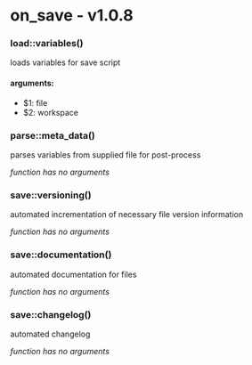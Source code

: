 # on_save - v1.0.8


### load::variables()

loads variables for save script

#### arguments:

- $1: file
- $2: workspace

### parse::meta_data()

parses variables from supplied file for post-process

*function has no arguments*

### save::versioning()

automated incrementation of necessary file version information

*function has no arguments*

### save::documentation()

automated documentation for files

*function has no arguments*

### save::changelog()

automated changelog

*function has no arguments*


